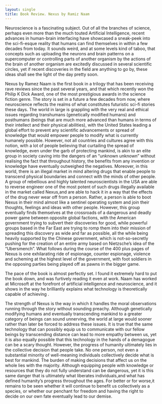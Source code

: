 ```yaml
---
layout: single
title: Book Review. Nexus by Ramiz Naam
--- 
```




Neuroscience is a fascinating subject. Out of all the branches of science, perhaps even more than the much touted Artificial Intelligence, recent advances in human-brain interfacing have showcased a sneak-peek into the sci-fi-esque reality that humans can find themselves in within a few decades from today. It sounds weird, and at some levels kind of taboo, that concepts such as uploading the neurons and brain patterns on a supercomputer or controlling parts of another organism by the actions of the brain of another organism are excitedly discussed in several scientific circles, yet if recent discoveries in the field are anything to go by, these ideas shall see the light of the day pretty soon.

Nexus by Ramez Naam is the first book in a trilogy that has been receiving rave reviews since the past several years, and that which recently won the Philip K Dick Award, one of the most prestigious awards in the science fiction genre. The story is set in a future a few decades from now, where neuroscience reflects the realms of what constitutes futuristic sci-fi stories these days. The world in large is grappling with the very real and ethical issues regarding transhumans (genetically modified humans) and posthumans (beings that are much more advanced than humans in terms of their intellect and their physical abilities), with the United States leading a global effort to prevent any scientific advancements or spread of knowledge that would empower people to modify what is currently humanely possible. However, not all countries and cultures agree with this notion, with a lot of people believing that curtailing the spread of knowledge, even under the garb of protecting mankind, is akin to an elite group in society caving into the dangers of an “unknown unknown” without realising the fact that throughout history, the benefits from any invention or knowledge have eventually outweighed the negatives. Moreover, in this world, there is an illegal market in mind altering drugs that enable people to transcend physical boundaries and connect with the minds of other people. A group of rebellious and highly talented neuroscientists in the USA are able to reverse engineer one of the most potent of such drugs illegally available in the market called Nexus,and are able to hack it in a way that the effects of the drug never wear off from a person. Rather, a person is able to boot Nexus in their mind almost like a sentinel operating system and join their thoughts, feelings and ideas with other people. However, this group eventually finds themselves at the crossroads of a dangerous and deadly power game between opposite global factions, with the American government trying to subvert their discoveries for good, while powerful groups based in the Far East are trying to romp them into their mission of spreading this discovery as wide and far as possible, all the while being heavily supported by the Chinese government, which is not-so-secretly pushing for the creation of an entire army based on Nietzsche’s idea of the “Ubersmench”. What follows during the course of the 400 plus pages of Nexus is one exhilarating ride of espionage, counter espionage, violence and scheming at the highest level of the government, with foot soldiers in the opposing parties being played off as pawns in the bigger game.

The pace of the book is almost perfectly set. I found it extremely hard to put the book down, and was furtively reading it even at work. Naam has worked at Microsoft at the forefront of artificial intelligence and neuroscience, and it shows in the way he brilliantly explains what technology is theoretically capable of achieving .

The strength of Nexus is the way in which it handles the moral observations running through the story without sounding preachy. Although genetically modifying humans and eventually transcending mankind to a greater category of beings can sound unnerving, the world at large would sooner rather than later be forced to address these issues. It is true that the same technology that can possibly equip us to communicate with our fellow beings by transcending distance can lead to more empathy between us, yet it is also equally possible that this technology in the hands of a demagogue can be a scary thought. However, the progress of humanity ultimately lies in the collective decision that people take. No one person, not even a substantial minority of well-meaning individuals collectively decide what is best for mankind. The burden of making decisions that affect us on the whole lies with the majority. Although equipping people with knowledge or resources that they do not fully understand can be dangerous, yet it is this same danger that is ultimately what liberates individuals,and what has defined humanity’s progress throughout the ages. For better or for worse,it remains to be seen whether it will continue to benefit us collectively as a species, or whether our penchant for freedom and having the right to decide on our own fate eventually lead to our demise.